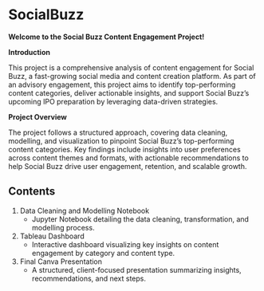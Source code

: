 # SocialBuzz

**Welcome to the Social Buzz Content Engagement Project!**

**Introduction**

This project is a comprehensive analysis of content engagement for Social Buzz, a fast-growing social media and content creation platform. As part of an advisory engagement, this project aims to identify top-performing content categories, deliver actionable insights, and support Social Buzz’s upcoming IPO preparation by leveraging data-driven strategies.

**Project Overview**

The project follows a structured approach, covering data cleaning, modelling, and visualization to pinpoint Social Buzz’s top-performing content categories. Key findings include insights into user preferences across content themes and formats, with actionable recommendations to help Social Buzz drive user engagement, retention, and scalable growth.

## Contents

1. Data Cleaning and Modelling Notebook
    * Jupyter Notebook detailing the data cleaning, transformation, and modelling process.
2. Tableau Dashboard
    * Interactive dashboard visualizing key insights on content engagement by category and content type.
3. Final Canva Presentation
    * A structured, client-focused presentation summarizing insights, recommendations, and next steps.
